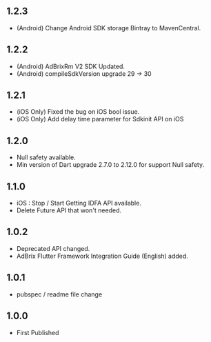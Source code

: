 ## 1.2.3
* (Android) Change Android SDK storage Bintray to MavenCentral.


## 1.2.2
* (Android) AdBrixRm V2 SDK Updated.
* (Android) compileSdkVersion upgrade 29 -> 30

## 1.2.1

* (iOS Only) Fixed the bug on iOS bool issue.
* (iOS Only) Add delay time parameter for Sdkinit API on iOS

## 1.2.0

* Null safety available.
* Min version of Dart upgrade 2.7.0 to 2.12.0 for support Null safety.

## 1.1.0

* iOS : Stop / Start Getting IDFA API available.
* Delete Future API that won't needed.

## 1.0.2

* Deprecated API changed.
* AdBrix Flutter Framework Integration Guide (English) added.

## 1.0.1

* pubspec / readme file change

## 1.0.0

* First Published